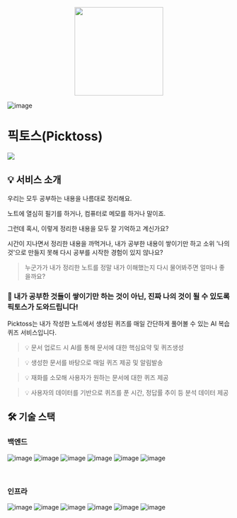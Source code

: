 <p align="middle" >
  <img width="200px;" src="https://picktoss-dev-bucket.s3.amazonaws.com/logo-black-icon.png">
</p>

![image](https://picktoss-dev-bucket.s3.amazonaws.com/picktoss+main+image.png)

# 픽토스(Picktoss)

<a href="https://www.picktoss.com"/><img src="https://img.shields.io/badge/💡-Picktoss_Service_Link-EEEEEE?style=square"/></a>

## 💡 서비스 소개

우리는 모두 공부하는 내용을 나름대로 정리해요.

노트에 열심히 필기를 하거나, 컴퓨터로 메모를 하거나 말이죠.

그런데 혹시, 이렇게 정리한 내용을 모두 잘 기억하고 계신가요?

시간이 지나면서 정리한 내용을 까먹거나, 내가 공부한 내용이 쌓이기만 하고 소위 '나의 것'으로 만들지 못해 다시 공부를 시작한 경험이 있지 않나요?

> 누군가가 내가 정리한 노트를 정말 내가 이해했는지 다시 물어봐주면 얼마나 좋을까요?

### 📝 내가 공부한 것들이 쌓이기만 하는 것이 아닌, 진짜 나의 것이 될 수 있도록 픽토스가 도와드립니다!

Picktoss는 내가 작성한 노트에서 생성된 퀴즈를 매일 간단하게 풀어볼 수 있는 AI 복습 퀴즈 서비스입니다.

> 💡 문서 업로드 시 AI를 통해 문서에 대한 핵심요약 및 퀴즈생성

> 💡 생성한 문서를 바탕으로 매일 퀴즈 제공 및 알림발송

> 💡 재화를 소모해 사용자가 원하는 문서에 대한 퀴즈 제공

> 💡 사용자의 데이터를 기반으로 퀴즈를 푼 시간, 정답률 추이 등 분석 데이터 제공


## 🛠️ 기술 스택
### 백엔드
![image](https://img.shields.io/badge/java-E34F26?style=for-the-badge&logo=java&logoColor=white)
![image](https://img.shields.io/badge/spring_boot-6DB33F?style=for-the-badge&logo=springboot&logoColor=white)
![image](https://img.shields.io/badge/spring_batch-6DB33F?style=for-the-badge&logo=spring&logoColor=white)
![image](https://img.shields.io/badge/jpa-6DB33F?style=for-the-badge&logo=spring&logoColor=white)
![image](https://img.shields.io/badge/gradle-02303A?style=for-the-badge&logo=gradle&logoColor=white)
![image](https://img.shields.io/badge/mysql-4479A1?style=for-the-badge&logo=mysql&logoColor=white)

<br>

### 인프라
![image](https://img.shields.io/badge/aws_sqs-FF4F8B?style=for-the-badge&logo=amazonsqs&logoColor=white)
![image](https://img.shields.io/badge/aws_ec2-FF9900?style=for-the-badge&logo=amazonec2&logoColor=white)
![image](https://img.shields.io/badge/aws_s3-569A31?style=for-the-badge&logo=amazons3&logoColor=white)
![image](https://img.shields.io/badge/aws_rds-527FFF?style=for-the-badge&logo=amazonrds&logoColor=white)
![image](https://img.shields.io/badge/aws_lambda-FF9900?style=for-the-badge&logo=amazonlambda&logoColor=white)
![image](https://img.shields.io/badge/aws_route53-8C4FFF?style=for-the-badge&logo=amazonroute53&logoColor=white)
